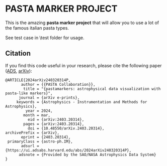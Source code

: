 # PASTA MARKER PROJECT
This is the amazing **pasta marker project** that will allow you to use a lot of the famous italian pasta types.

See test case in \test folder for usage.

## Citation

If you find this code useful in your research, please cite the following paper ([ADS](https://ui.adsabs.harvard.edu/abs/2024arXiv240320314P), [arXiv](https://arxiv.org/abs/2403.20314)):

    @ARTICLE{2024arXiv240320314P,
           author = {{PASTA Collaboration}},
            title = "{pastamarkers: astrophysical data visualization with pasta-like markers}",
          journal = {arXiv e-prints},
         keywords = {Astrophysics - Instrumentation and Methods for Astrophysics},
             year = 2024,
            month = mar,
              eid = {arXiv:2403.20314},
            pages = {arXiv:2403.20314},
              doi = {10.48550/arXiv.2403.20314},
    archivePrefix = {arXiv},
           eprint = {2403.20314},
     primaryClass = {astro-ph.IM},
           adsurl = {https://ui.adsabs.harvard.edu/abs/2024arXiv240320314P},
          adsnote = {Provided by the SAO/NASA Astrophysics Data System}
    }
